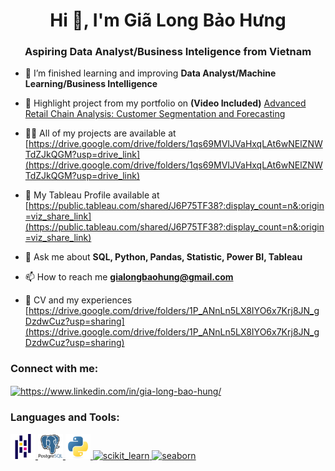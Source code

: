 <h1 align="center">Hi 👋, I'm Giã Long Bảo Hưng</h1>
<h3 align="center"> Aspiring Data Analyst/Business Inteligence from Vietnam</h3>

- 🌱 I’m finished learning and improving **Data Analyst/Machine Learning/Business Intelligence**
  
- 🔭 Highlight project from my portfolio on **(Video Included)** [Advanced Retail Chain Analysis: Customer Segmentation and Forecasting](https://drive.google.com/drive/folders/1hxdhZYiACdo-qTNNRiJr5fgVIpUvOWbz?usp=drive_link)

- 👨‍💻 All of my projects are available at [https://drive.google.com/drive/folders/1qs69MVIJVaHxqLAt6wNElZNWTdZJkQGM?usp=drive_link](https://drive.google.com/drive/folders/1qs69MVIJVaHxqLAt6wNElZNWTdZJkQGM?usp=drive_link)
  
- 📝 My Tableau Profile available at [https://public.tableau.com/shared/J6P75TF38?:display_count=n&:origin=viz_share_link](https://public.tableau.com/shared/J6P75TF38?:display_count=n&:origin=viz_share_link)
  
- 💬 Ask me about **SQL, Python, Pandas, Statistic, Power BI, Tableau**

- 📫 How to reach me **gialongbaohung@gmail.com**

- 📄 CV and my experiences [https://drive.google.com/drive/folders/1P_ANnLn5LX8IYO6x7Krj8JN_gDzdwCuz?usp=sharing](https://drive.google.com/drive/folders/1P_ANnLn5LX8IYO6x7Krj8JN_gDzdwCuz?usp=sharing)

<h3 align="left">Connect with me:</h3>
<p align="left">
<a href="https://linkedin.com/in/https://www.linkedin.com/in/gia-long-bao-hung/" target="blank"><img align="center" src="https://raw.githubusercontent.com/rahuldkjain/github-profile-readme-generator/master/src/images/icons/Social/linked-in-alt.svg" alt="https://www.linkedin.com/in/gia-long-bao-hung/" height="30" width="40" /></a>
</p>

<h3 align="left">Languages and Tools:</h3>
<p align="left"> <a href="https://pandas.pydata.org/" target="_blank" rel="noreferrer"> <img src="https://raw.githubusercontent.com/devicons/devicon/2ae2a900d2f041da66e950e4d48052658d850630/icons/pandas/pandas-original.svg" alt="pandas" width="40" height="40"/> </a> <a href="https://www.postgresql.org" target="_blank" rel="noreferrer"> <img src="https://raw.githubusercontent.com/devicons/devicon/master/icons/postgresql/postgresql-original-wordmark.svg" alt="postgresql" width="40" height="40"/> </a> <a href="https://www.python.org" target="_blank" rel="noreferrer"> <img src="https://raw.githubusercontent.com/devicons/devicon/master/icons/python/python-original.svg" alt="python" width="40" height="40"/> </a> <a href="https://scikit-learn.org/" target="_blank" rel="noreferrer"> <img src="https://upload.wikimedia.org/wikipedia/commons/0/05/Scikit_learn_logo_small.svg" alt="scikit_learn" width="40" height="40"/> </a> <a href="https://seaborn.pydata.org/" target="_blank" rel="noreferrer"> <img src="https://seaborn.pydata.org/_images/logo-mark-lightbg.svg" alt="seaborn" width="40" height="40"/> </a> </p>


